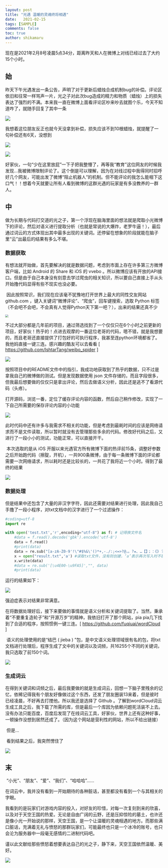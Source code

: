 ```yaml
---
layout: post
title: "光遇 温暖的灵魂终将相遇"
date:   2021-02-15
tags: [SAMPLE]
comments: false
toc: true
author: shikamaru
---
```


​	现在是2021年2月8号凌晨5点34分，距离昨天和人在微博上对线已经过去了大约15个小时。

## 始

​	昨天下午光遇发出一条公告，声明了对于更新后蜡烛合成机制bug的补偿。评论区依旧和往常一样骂声一片，光之子对此次bug造成的精力和物质（蜡烛）上的损失表达了强烈的不满。本来我一直在微博上面看评论区吵来吵去就图个乐，今天不知道咋了，就随手回复了其中一条

![](../images/2021-02-15-SKY/Snipaste_2021-02-08_05-42-32.png)

我想着这位朋友反正也就今天没拿到补偿，损失应该不到10根蜡烛，就提醒了一句补偿还有6天，没想到

![](../images/2021-02-15-SKY/Snipaste_2021-02-08_05-43-00.png)

![](../images/2021-02-15-SKY/Snipaste_2021-02-08_05-43-18.png)

好家伙，一句“少在这里放屁”一下子把我整懵了，再等我“教育”这位网友的时候我发现...我被微博限制评论了。这个倒是可以理解，因为在对线过程中我得同时招呼好几个网友，可能出发了微博“阻止机器人”的机制。但不能评论的我怎么能咽下这口气！！想着今天就要让所有人看到微博的这群光遇的玩家是有多没教养的一群人。

## 中

​	做为长期与代码打交道的光之子，第一个浮现在脑海里面的想法就是爬取小光微博下的评论，然后对语义进行提取分析（也就是常说的大爆炸，老罗牛逼！），最后通过词云的方式体现出其中最多出现的关键词。还停留在想象的阶段就能在脑子里“云”出最后的结果有多么不堪。

### 数据获取

​	有想法就开始做，首先要解决的就是数据问题，考虑到市面上存在许多第三方微博客户端，比如 Android 的 Share 和 iOS 的 vvebo 。所以微博应该有开放的API接口。但是由于自己本身没有刻意去学过爬虫的相关知识，所以要自己直接上手从头开始撸代码显得有些不现实也没必要。

​	因此按照常识，我们现在应该毫不犹豫地打开世界上最大的同性交友网站 github.com ，键入关键词“微博评论”、“爬虫”，回车键搜索，选取 Python 标签（不会吧不会吧，不会真有人觉得Python天下第一吧？），出来的结果还真不少

<img src="../images/2021-02-15-SKY/Snipaste_2021-02-08_06-01-46.png" style="zoom:60%;" />

不过大部分都是几年前的项目，通过筛选找到了一个仅仅只在6个小时之前更新的项目，好家伙！热乎的！点进去观摩的一番这位老哥的代码，嗯不错，就是我想要的，而且老哥还直接提供了打包好的可执行程序，我甚至连python环境都省了。我他妈直接一键三连。感兴趣的酷友可以去看看 [ https://github.com/IshtarTang/weibo_spider ]

![](../images/2021-02-15-SKY/Snipaste_2021-02-08_06-05-35.png)

按照项目中的README文件中的指引，我成功地获取到了热乎的数据，只不过是拿我自己的微博做的测试。但是发现数据使用 json 文件存储的，而且字段很多，但我最后想要做的仅仅只是拿出评论，然后去做语义分析，因此还是逃不了看源代码（头疼）。

​	打开源码，浏览一番，定位了缓存评论内容的函数，然后自己稍作修改，实现了一下自己所需要的保存评论内容的小功能

![](../images/2021-02-15-SKY/Snipaste_2021-02-08_06-12-02.png)

此时代码中还有许多与我需求不相关的功能，但是考虑到最耗时间的应该是网络请求而不是文件读取，所以暂时就没有去管理那些多余的代码。修改好代码之后，又进行了一段小小的测试，功能正常，可以直接开干。

​	本次选取的是从 iOS 开服以来光遇官方所有微博下面的热评前15条，调整好参数之后开始跑代码（擦腚，开机），一共900条微博，由于每一条微博下面的评论都需要一次网络请求，所以耗时还是比较长的，一共花了我将近一个小时。得到了最终的结果

![](../images/2021-02-15-SKY/Snipaste_2021-02-08_06-18-53.png)

### 数据处理

​	但是结果中还包含了大量的非汉字字符，因此还需要对结果进行处理，因此我自己手撸了一段小程序，对txt文档中的汉字进行了一个过滤操作：

```python
#coding=utf-8
import re

with open('test.txt','r',encoding="utf-8") as f: # 记得换文件名
    #data = f.read().decode('gbk').encode('utf-8')
    data = f.read()
    #print(data)
    data = re.sub("[a-zA-Z0-9'!\"#$%&\'()*+,-./:;<=>?@，。?★、…【】；：《》？“”‘'！[\\]^_`{|}~\s]+", "", data)
    x = open("result.txt",'a') #读取txt文件，没有则创建，‘a’表示再次写入时不覆盖之前的内容
    x.write(data)
    #data = re.sub('[\u4E00-\u9FA5]',"", data)
    #print(data)
```

运行的结果如下：

![](../images/2021-02-15-SKY/Snipaste_2021-02-08_06-22-22.png)

强迫症表示对结果非常满意。

​	在将数据处理好后，接下来要做的事情就是语义分析和关键词提取了。当然，秉承着“不要重复造轮子”和“开源万岁”的精神，我依旧打开了那个网站，pia pia几下找到了合适的程序，按照惯例一键三连。[ https://github.com/fuqiuai/wordCloud ]

​	语义的处理使用的是“结巴 ( jieba ) ”包，是中文语义处理领域很有名的包，将txt文档进行处理后，程序生成了文中的关键词以及词频，共16255个不同的关键词，我只选取了前150个词。

![](../images/2021-02-15-SKY/Snipaste_2021-02-08_06-28-30.png)

### 生成词云

​	在得到关键词和词频之后，最后我要做的就是生成词云，回想一下脑子里残余的记忆，依稀记得我有个朋友好像做过这个东西，还发了朋友圈装13来着，但是彼时已经凌晨，不好再去打搅他。所以我还是选择了 Github 。了解到wordCloud词云生成工具之后，我下载了所需的库，但是最后一个库因为依赖问题死活装不上去。没有办法只能百度，百度后发现了在线词云工具，好家伙，世界上还有这种好事，一顿操作没想到居然还成了。（因为这个网站是营利性的网站，所以不给出链接）

​	但是...

​	看到结果之后，我突然愣住了

![](../images/2021-02-15-SKY/wordCloud.png)

## 末

​	“小光”、“朋友”、“爱”、“我们”、“哈哈哈”......

​	在词云中，我并没有看到一开始期待的各种脏话，甚至都没有看到一个与其相关的字眼。

​	我看到的是玩家们对游戏内容的投入，对好友的珍惜，对每一次复刻到来的欣喜，以及对于天空王国的热爱。无论是自由广阔的云野，还是压抑惊险的墓土，也许还是像小光一开始说的那样，天空王国，是一个让温暖的灵魂相遇的地方。而那些满口脏话，充满着无礼与愤怒的那群玩家们，可能最终也只是一个冰冷的账号，也只会沦为服务器中一段毫无感情的二进制代码吧。

​	谨以此文献给那些愤怒着想要表达自己的光之子，静下来，天空王国依然温暖、美好。

![](../images/2021-02-15-SKY/IMG_0075.JPG)

